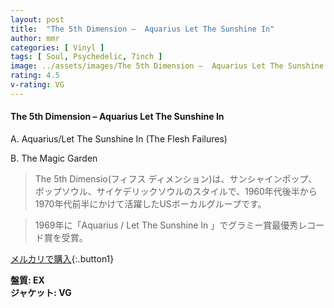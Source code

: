 ```yaml
---
layout: post
title:  "The 5th Dimension –  Aquarius Let The Sunshine In"
author: mmr
categories: [ Vinyl ]
tags: [ Soul, Psychedelic, 7inch ]
image: ../assets/images/The 5th Dimension –  Aquarius Let The Sunshine In.jpg
rating: 4.5
v-rating: VG
---
```


#### The 5th Dimension –  Aquarius Let The Sunshine In

A. Aquarius/Let The Sunshine In (The Flesh Failures) 

B. The Magic Garden 

> The 5th Dimensio(フィフス ディメンション)は、サンシャインポップ、ポップソウル、サイケデリックソウルのスタイルで、1960年代後半から1970年代前半にかけて活躍したUSボーカルグループです。

> 1969年に「Aquarius / Let The Sunshine In 」でグラミー賞最優秀レコード賞を受賞。

[メルカリで購入](https://jp.mercari.com/item/m33529476012){:.button1}

<div class="mt-4 mb-4 d-flex align-items-center">
<strong class="mr-1">盤質: EX</strong>
</div>
<div class="mt-4 mb-4 d-flex align-items-center">
<strong class="mr-1">ジャケット: VG</strong>
</div>
